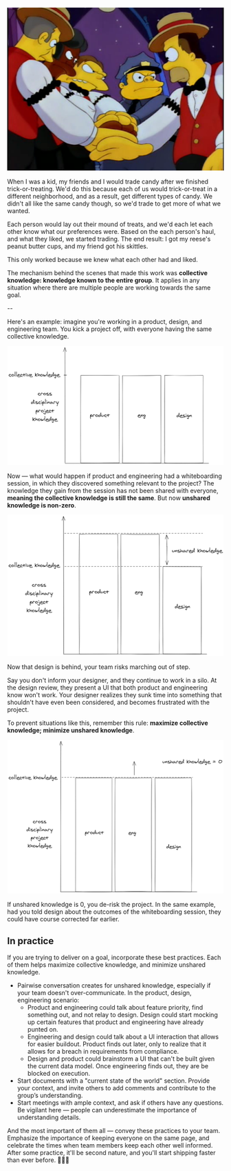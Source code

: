 ![simpsons-group-huddle](https://raw.githubusercontent.com/svvchen/nervxious/gh-pages/assets/images/simpsons-all-hands.png)

When I was a kid, my friends and I would trade candy after we finished trick-or-treating. We'd do this because each of us would trick-or-treat in a different neighborhood, and as a result, get different types of candy. We didn't all like the same candy though, so we'd trade to get more of what we wanted.

Each person would lay out their mound of treats, and we'd each let each other know what our preferences were. Based on the each person's haul, and what they liked, we started trading. The end result: I got my reese's peanut butter cups, and my friend got his skittles.

This only worked because we knew what each other had and liked.

The mechanism behind the scenes that made this work was **collective knowledge: knowledge known to the entire group**. It applies in any situation where there are multiple people are working towards the same goal.

--

Here's an example: imagine you're working in a product, design, and engineering team. You kick a project off, with everyone having the same collective knowledge.

![same-collective-knowledge](https://raw.githubusercontent.com/svvchen/nervxious/gh-pages/assets/images/ck1.png)

Now — what would happen if product and engineering had a whiteboarding session, in which they discovered something relevant to the project? The knowledge they gain from the session has not been shared with everyone, **meaning the collective knowledge is still the same**. But now **unshared knowledge is non-zero**.

![same-collective-knowledge-unshared](https://raw.githubusercontent.com/svvchen/nervxious/gh-pages/assets/images/ck2.png)

Now that design is behind, your team risks marching out of step.

Say you don't inform your designer, and they continue to work in a silo. At the design review, they present a UI that both product and engineering know won't work. Your designer realizes they sunk time into something that shouldn't have even been considered, and becomes frustrated with the project.

To prevent situations like this, remember this rule: **maximize collective knowledge; minimize unshared knowledge**.

![same-collective-knowledge](https://raw.githubusercontent.com/svvchen/nervxious/gh-pages/assets/images/ck3.png)

If unshared knowledge is 0, you de-risk the project. In the same example, had you told design about the outcomes of the whiteboarding session, they could have course corrected far earlier.

## In practice
If you are trying to deliver on a goal, incorporate these best practices. Each of them helps maximize collective knowledge, and minimize unshared knowledge.

* Pairwise conversation creates for unshared knowledge, especially if your team doesn't over-communicate. In the product, design, engineering scenario: 
  * Product and engineering could talk about feature priority, find something out, and not relay to design. Design could start mocking up certain features that product and engineering have already punted on.
  * Engineering and design could talk about a UI interaction that allows for easier buildout. Product finds out later, only to realize that it allows for a breach in requirements from compliance.
  * Design and product could brainstorm a UI that can't be built given the current data model. Once engineering finds out, they are be blocked on execution.
* Start documents with a "current state of the world" section. Provide your context, and invite others to add comments and contribute to the group’s understanding.
* Start meetings with ample context, and ask if others have any questions. Be vigilant here — people can underestimate the importance of understanding details.

And the most important of them all — convey these practices to your team. Emphasize the importance of keeping everyone on the same page, and celebrate the times when team members keep each other well informed. After some practice, it'll be second nature, and you'll start shipping faster than ever before. 🍬🍬🍬
